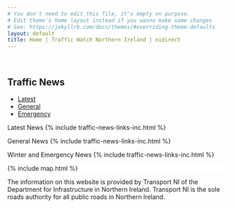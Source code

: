 ```yaml
---
# You don't need to edit this file, it's empty on purpose.
# Edit theme's home layout instead if you wanna make some changes
# See: https://jekyllrb.com/docs/themes/#overriding-theme-defaults
layout: default
title: Home | Traffic Watch Northern Ireland | nidirect
---
```


<br>

<!--
<h1 id="main-content">
    Welcome to Traffic Watch Northern Ireland
</h1>
<p class="intro">
    The site provides traffic news, images and live feeds from traffic cameras and information on current and future roadworks.
</p>
-->

<div class="container-fluid traffic-news"> 
    <div class="row">
        <div class="col-md-4">
            <h2>Traffic News</h2>
          <div class="bd-example bd-example-tabs">
            <ul class="nav nav-tabs" id="myTab" role="tablist">
                <li class="nav-item">
                  <a class="nav-link active show" id="news-latest-tab" data-toggle="tab" href="#news-latest" role="tab" aria-controls="news-latest" aria-selected="true">Latest</a>
                </li>
                <li class="nav-item">
                  <a class="nav-link" id="news-general-tab" data-toggle="tab" href="#news-general" role="tab" aria-controls="news-general" aria-selected="false">General</a>
                </li>
                <li class="nav-item">
                  <a class="nav-link" id="news-emergency-tab" data-toggle="tab" href="#news-emergency" role="tab" aria-controls="news-emergency" aria-selected="false">Emergency</a>
                </li>
            </ul>
            <div class="tab-content" id="myTabContent">
                <div class="tab-pane fade active show" id="news-latest" role="tabpanel" aria-labelledby="news-latest-tab">
                    <p>
                        Latest News
                      {% include traffic-news-links-inc.html %}
                    </p>
                </div>
                <div class="tab-pane fade" id="news-general" role="tabpanel" aria-labelledby="news-general-tab">
                          <p> General News
                      {% include traffic-news-links-inc.html %}
                    </p>
                </div>
                <div class="tab-pane fade" id="news-emergency" role="tabpanel" aria-labelledby="news-emergency-tab">
                          <p> Winter and Emergency News
                      {% include traffic-news-links-inc.html %}
                    </p>
                </div>
            </div>
          </div>
        </div>
        <div class="col-md-8 d-none d-md-block" style="background-color: white">
        <!-- <h2>Travel Information Map</h2> -->
{% include map.html %}
        </div>
    </div>
</div>

<p>
    The information on this website is provided by Transport NI of the Department for Infrastructure in Northern Ireland. Transport NI is the sole roads authority for all public roads in Northern Ireland. <br>
</p>

<br>